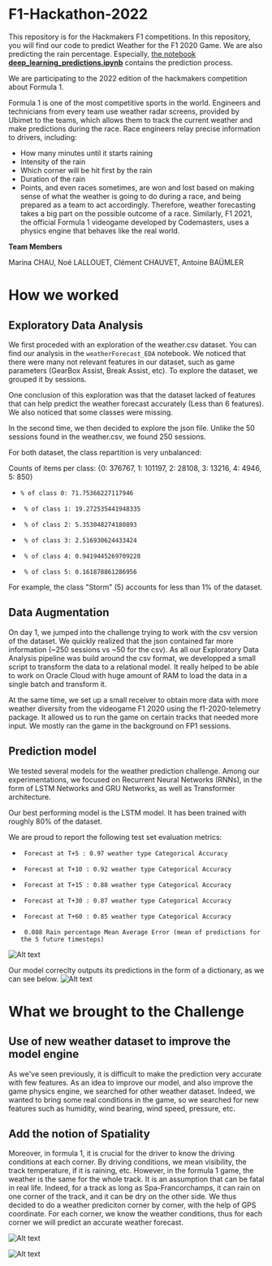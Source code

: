 # F1-Hackathon-2022
This repository is for the Hackmakers F1 competitions.
In this repository, you will find our code to predict Weather for the F1 2020 Game. We are also predicting the rain percentage.
Especially, [the notebook **deep_learning_predictions.ipynb**](Notebooks/deep_learning_predictions.ipynb) contains the prediction process.


We are participating to the 2022 edition of the hackmakers competition about Formula 1.


Formula 1 is one of the most competitive sports in the world. Engineers and technicians
from every team use weather radar screens, provided by Ubimet to the teams, which allows
them to track the current weather and make predictions during the race. Race engineers
relay precise information to drivers, including:
  * How many minutes until it starts raining
  * Intensity of the rain
  * Which corner will be hit first by the rain
  * Duration of the rain
  * Points, and even races sometimes, are won and lost based on making sense of what
the weather is going to do during a race, and being prepared as a team to act
accordingly.
Therefore, weather forecasting takes a big part on the possible outcome of a race.
Similarly, F1 2021, the official Formula 1 videogame developed by Codemasters, uses a
physics engine that behaves like the real world.

**Team Members**

Marina CHAU, Noé LALLOUET, Clément CHAUVET, Antoine BAÜMLER

# How we worked

## Exploratory Data Analysis
We first proceded with an exploration of the weather.csv dataset. You can find our analysis in the `weatherForecast_EDA` notebook.
We noticed that there were many not relevant features in our dataset, such as game parameters (GearBox Assist, Break Assist, etc).
To explore the dataset, we grouped it by sessions.

One conclusion of this exploration was that the dataset lacked of features that can help predict the weather forecast accurately (Less than 6 features). 
We also noticed that some classes were missing.

In the second time, we then decided to explore the json file. Unlike the 50 sessions found in the weather.csv, we found 250 sessions. 

For both dataset, the class repartition is very unbalanced:

Counts of items per class: {0: 376767, 1: 101197, 2: 28108, 3: 13216, 4: 4946, 5: 850}
*     % of class 0: 71.75366227117946
*      % of class 1: 19.272535441948335
*      % of class 2: 5.353048274180893
*      % of class 3: 2.516930624433424
*      % of class 4: 0.9419445269709228
*      % of class 5: 0.161878861286956

For example, the class "Storm" (5) accounts for less than 1% of the dataset.

## Data Augmentation

On day 1, we jumped into the challenge trying to work with the csv version of the dataset. We quickly realized that the json contained far more information (~250 sessions vs ~50 for the csv). As all our Exploratory Data Analysis pipeline was build around the csv format, we developped a small script to transform the data to a relational model. It really helped to be able to work on Oracle Cloud with huge amount of RAM to load the data in a single batch and transform it.

At the same time, we set up a small receiver to obtain more data with more weather diversity from the videogame F1 2020 using the f1-2020-telemetry package. It allowed us to run the game on certain tracks that needed more input. We mostly ran the game in the background on FP1 sessions. 

## Prediction model

We tested several models for the weather prediction challenge. Among our experimentations, we focused on Recurrent Neural Networks (RNNs), in the form of LSTM Networks and GRU Networks, as well as Transformer architecture.

Our best performing model is the LSTM model. It has been trained with roughly 80% of the dataset.

We are proud to report the following test set evaluation metrics:
*      Forecast at T+5 : 0.97 weather type Categorical Accuracy
*      Forecast at T+10 : 0.92 weather type Categorical Accuracy
*      Forecast at T+15 : 0.88 weather type Categorical Accuracy
*      Forecast at T+30 : 0.87 weather type Categorical Accuracy
*      Forecast at T+60 : 0.85 weather type Categorical Accuracy
*      0.088 Rain percentage Mean Average Error (mean of predictions for the 5 future timesteps)
![Alt text](/img_results/image.png "Model metrics on the test set.")

Our model correclty outputs its predictions in the form of a dictionary, as we can see below.
![Alt text](/img_results/image2.png "Prediction for a random line.")

# What we brought to the Challenge

## Use of new weather dataset to improve the model engine
As we've seen previously, it is difficult to make the prediction very accurate with few features. As an idea to improve our model, and also improve the game physics engine, we searched for other weather dataset.
Indeed, we wanted to bring some real conditions in the game, so we searched for new features such as humidity, wind bearing, wind speed, pressure, etc.

## Add the notion of Spatiality

Moreover, in formula 1, it is crucial for the driver to know the driving conditions at each corner. By driving conditions, we mean visibility, the track temperature, if it is raining, etc.
However, in the formula 1 game, the weather is the same for the whole track. It is an assumption that can be fatal in real life. Indeed, for a track as long as Spa-Francorchamps, it can rain on one corner of the track, and it can be dry on the other side. We thus decided to do a weather prediciton corner by corner, with the help of GPS coordinate. 
For each corner, we know the weather conditions, thus for each corner we will predict an accurate weather forecast.

![Alt text](/img_results/RP03.png "Rain percentage on the track")



![Alt text](/img_results/wf02.png "Weather Forecast on the track")

